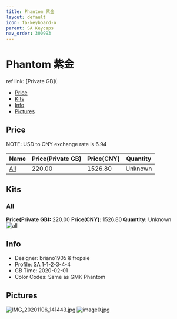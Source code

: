 ```yaml
---
title: Phantom 紫金
layout: default
icon: fa-keyboard-o
parent: SA Keycaps
nav_order: 300993
---
```


# Phantom 紫金

ref link: [Private GB]( 
* [Price](#price)  
* [Kits](#kits)  
* [Info](#info)  
* [Pictures](#pictures)  


## Price  

NOTE: USD to CNY exchange rate is 6.94

| Name          | Price(Private GB)    |  Price(CNY) | Quantity |
| ------------- | ------------ |  ---------- | -------- |
|[All](#all)|220.00|1526.80|Unknown|


## Kits  
### All  
**Price(Private GB):** 220.00    **Price(CNY):** 1526.80    **Quantity:** Unknown  
<img src="{{ 'assets/images/sa-keycaps/phantom/kits_pics/all.png' | relative_url }}" alt="all" class="image featured">


## Info  
* Designer: briano1905 & fropsie  
* Profile: SA 1-1-2-3-4-4  
* GB Time: 2020-02-01  
* Color Codes: Same as GMK Phantom  

## Pictures  
<img src="{{ 'assets/images/sa-keycaps/phantom/rendering_pics/IMG_20201106_141443.jpg' | relative_url }}" alt="IMG_20201106_141443.jpg" class="image featured">
<img src="{{ 'assets/images/sa-keycaps/phantom/rendering_pics/image0.jpg' | relative_url }}" alt="image0.jpg" class="image featured">
